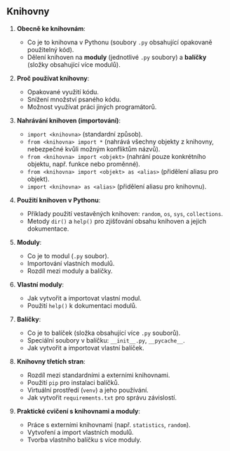 ## Knihovny

1. **Obecně ke knihovnám**:
   - Co je to knihovna v Pythonu (soubory `.py` obsahující opakovaně použitelný kód).
   - Dělení knihoven na **moduly** (jednotlivé `.py` soubory) a **balíčky** (složky obsahující více modulů).

2. **Proč používat knihovny**:
   - Opakované využití kódu.
   - Snížení množství psaného kódu.
   - Možnost využívat práci jiných programátorů.

3. **Nahrávání knihoven (importování)**:
   - `import <knihovna>` (standardní způsob).
   - `from <knihovna> import *` (nahrává všechny objekty z knihovny, nebezpečné kvůli možným konfliktům názvů).
   - `from <knihovna> import <objekt>` (nahrání pouze konkrétního objektu, např. funkce nebo proměnné).
   - `from <knihovna> import <objekt> as <alias>` (přidělení aliasu pro objekt).
   - `import <knihovna> as <alias>` (přidělení aliasu pro knihovnu).

4. **Použití knihoven v Pythonu**:
   - Příklady použití vestavěných knihoven: `random`, `os`, `sys`, `collections`.
   - Metody `dir()` a `help()` pro zjišťování obsahu knihoven a jejich dokumentace.

5. **Moduly**:
   - Co je to modul (`.py` soubor).
   - Importování vlastních modulů.
   - Rozdíl mezi moduly a balíčky.

6. **Vlastní moduly**:
   - Jak vytvořit a importovat vlastní modul.
   - Použití `help()` k dokumentaci modulů.

7. **Balíčky**:
   - Co je to balíček (složka obsahující více `.py` souborů).
   - Speciální soubory v balíčku: `__init__.py`, `__pycache__`.
   - Jak vytvořit a importovat vlastní balíček.

8. **Knihovny třetích stran**:
   - Rozdíl mezi standardními a externími knihovnami.
   - Použití `pip` pro instalaci balíčků.
   - Virtuální prostředí (`venv`) a jeho používání.
   - Jak vytvořit `requirements.txt` pro správu závislostí.

9. **Praktické cvičení s knihovnami a moduly**:
   - Práce s externími knihovnami (např. `statistics`, `random`).
   - Vytvoření a import vlastních modulů.
   - Tvorba vlastního balíčku s více moduly.